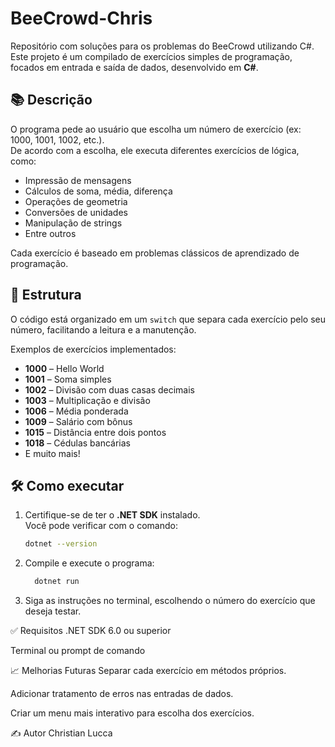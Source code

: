 # BeeCrowd-Chris
Repositório com soluções para os problemas do BeeCrowd utilizando C#.
Este projeto é um compilado de exercícios simples de programação, focados em entrada e saída de dados, desenvolvido em **C#**.

## 📚 Descrição

O programa pede ao usuário que escolha um número de exercício (ex: 1000, 1001, 1002, etc.).  
De acordo com a escolha, ele executa diferentes exercícios de lógica, como:

- Impressão de mensagens
- Cálculos de soma, média, diferença
- Operações de geometria
- Conversões de unidades
- Manipulação de strings
- Entre outros

Cada exercício é baseado em problemas clássicos de aprendizado de programação.

## 📂 Estrutura

O código está organizado em um `switch` que separa cada exercício pelo seu número, facilitando a leitura e a manutenção.

Exemplos de exercícios implementados:
- **1000** – Hello World
- **1001** – Soma simples
- **1002** – Divisão com duas casas decimais
- **1003** – Multiplicação e divisão
- **1006** – Média ponderada
- **1009** – Salário com bônus
- **1015** – Distância entre dois pontos
- **1018** – Cédulas bancárias
- E muito mais!

## 🛠️ Como executar

1. Certifique-se de ter o **.NET SDK** instalado.  
   Você pode verificar com o comando:
   ```bash
   dotnet --version
2. Compile e execute o programa:

    ```bash
      dotnet run
3. Siga as instruções no terminal, escolhendo o número do exercício que deseja testar.

✅ Requisitos
.NET SDK 6.0 ou superior

Terminal ou prompt de comando

📈 Melhorias Futuras
Separar cada exercício em métodos próprios.

Adicionar tratamento de erros nas entradas de dados.

Criar um menu mais interativo para escolha dos exercícios.

✍️ Autor
Christian Lucca
